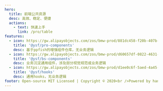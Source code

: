 ```yaml
---
hero:
  title: 前端公共资源
  desc: 高效、稳定、便捷
  actions:
    - text: 快速上手
      link: /pro/table
features:
  - icon: https://gw.alipayobjects.com/zos/bmw-prod/881dc458-f20b-407b-947a-95104b5ec82b/k79dm8ih_w144_h144.png
    title: '@ysf/pro-components'
    desc: 基于ppfish的增强组件仓库，无业务逻辑
  - icon: https://gw.alipayobjects.com/zos/bmw-prod/d60657df-0822-4631-9d7c-e7a869c2f21c/k79dmz3q_w126_h126.png
    title: '@ysf/bs-components'
    desc: 业务沉淀通用组件，涉及部分视觉规范或业务逻辑
  - icon: https://gw.alipayobjects.com/zos/bmw-prod/d1ee0c6f-5aed-4a45-a507-339a4bfe076c/k7bjsocq_w144_h144.png
    title: '@ysf/hooks'
    desc: 通用hooks，无业务逻辑
footer: Open-source MIT Licensed | Copyright © 2020<br />Powered by han
---
```

